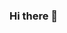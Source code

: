 ### Hi there 👋

<!--
**KryptomSilver/KryptomSilver** is a ✨ _special_ ✨ repository because its `README.md` (this file) appears on your GitHub profile.

Here are some ideas to get you started:

- 🔭 I’m currently working on stack MERN
- 🌱 I’m currently learning JavaScript
-->
